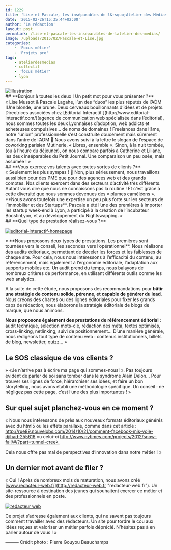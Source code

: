 ```yaml
---
id: 1229
title: 'Lise et Pascale, les inséparables de l&rsquo;Atelier des Médias'
date: '2015-02-26T15:35:44+02:00'
author: 'La rédaction'
layout: post
permalink: /lise-et-pascale-les-inseparables-de-latelier-des-medias/
image: /uploads/2015/02/Pascale-et-Lise.jpg
categories:
    - 'Focus métier'
    - 'Projets pro'
tags:
    - atelierdesmedias
    - collectif
    - 'focus métier'
    - lyon
---
```


<div id="PagePostsPagelet_155020411196070"><div class="_5ay5"><div id="PagePostsSectionPagelet-155020411196070-0"><div class="_1k4h _5ay5"><div class="_5sem"><div class="_4-u2 mbm _5jmm _5pat _5v3q" id="u_ps_jsonp_3_0_0"><div><div class="mtm"><div class="_5cq3"><div class="_46-h _4-ep" id="u_ps_jsonp_3_0_a"><img src="/uploads/2015/02/pascale-et-lise-editorial-interactif-2-1024x768.jpg" alt="Illustration"></div></div></div></div>## **Bonjour à toutes les deux ! Un petit mot pour vous présenter ?**

<div class="text_exposed_root text_exposed"></div><div class="text_exposed_root text_exposed"><div></div>« Lise Mussot &amp; Pascale Lagahe, l’un des “duos” les plus réputés de l’ADM !Une blonde, une brune. Deux cerveaux bouillonnants d’idées et de projets. Directrices associées chez [Editorial Interactif ](http://www.editorial-interactif.com/)(agence de communication web spécialisée dans l’éditorial), nous sommes toutes les deux Lyonnaises d’adoption, web addicts et acheteuses compulsives… de noms de domaines ! Freelances dans l’âme, notre “union” professionnelle s’est construite doucement mais sûrement dans l’antre de l’ADM 🙂 Nous avons suivi à la lettre le slogan de l’espace de coworking parisien Mutinerie, « Libres, ensemble ». Sinon, à la nuit tombée, (ou à l’heure du déjeuner), on nous compare parfois à Catherine et Liliane, les deux inséparables du Petit Journal. Une comparaison un peu osée, mais assumée ! »

</div><div class="text_exposed_root text_exposed"></div>## **Vous exercez vos talents avec toutes sortes de clients ?**

<div class="text_exposed_root text_exposed">  
« Seulement les plus sympas ! 🙂 Non, plus sérieusement, nous travaillons aussi bien pour des PME que pour des agences web et des grands comptes. Nos clients exercent dans des secteurs d’activité très différents. Autant vous dire que nous ne connaissons pas la routine ! Et c’est grâce à cette diversité que nous sommes devenues des « plumes caméléons ». **Nous avons toutefois une expertise un peu plus forte sur les secteurs de l’immobilier et des Startups**. Pascale a été l’une des premières à importer les startup week-end à Lyon, a participé à la création de l’incubateur BoostinLyon, et au développement du Nightswapping. »</div><div class="text_exposed_root text_exposed"></div><div class="text_exposed_root text_exposed"></div>## **Quel type de prestation réalisez-vous ?**

[![editorial-interactif-homepage](/uploads/2015/02/editorial-interactif-homepage-1024x509.jpg)](/uploads/2015/02/editorial-interactif-homepage.jpg)

<div class="text_exposed_root text_exposed">« **Nous proposons deux types de prestations. Les premières sont tournées vers le conseil, les secondes vers l’opérationnel**. Nous réalisons des audits éditoriaux, permettant de déceler les forces et les faiblesses de chaque site. Pour cela, nous nous intéressons à l’efficacité du contenu, au référencement, mais également à l’ergonomie éditoriale, l’adaptation aux supports mobiles etc. Un audit prend du temps, nous balayons de nombreux critères de performance, en utilisant différents outils comme les web analytics.

A la suite de cette étude, nous proposons des recommandations pour **bâtir une stratégie de contenu solide, pérenne, et capable de générer du lead**. Nous créons des chartes ou des lignes éditoriales pour fixer les grands caps de rédaction, nous élaborons la stratégie éditoriale de blogs de marque, que nous animons.

**Nous proposons également des prestations de référencement éditorial** : audit technique, sélection mots-clé, rédaction des mêta, textes optimisés, cross-linking, netlinking, suivi de positionnement… D’une manière générale, nous rédigeons tout type de contenu web : contenus institutionnels, billets de blog, newsletter, quizz… »

## **Le SOS classique de vos clients ?**

 » «Je n’arrive pas à écrire ma page qui sommes-nous! ». Pas toujours évident de parler de soi sans tomber dans le syndrome Alain Delon… Pour trouver ses lignes de force, hiérarchiser ses idées, et faire un bon storytelling, nous avons établi une méthodologie spécifique. Un conseil : ne négligez pas cette page, c’est l’une des plus importantes ! »

## **Sur quel sujet planchez-vous en ce moment ?**

« Nous nous intéressons de près aux nouveaux formats éditoriaux générés avec du html5 ou les effets parallaxe, comme dans cet article : <http://rue89.nouvelobs.com/2014/10/21/comment-facebook-mis-voie-djihad-255616> ou celui-ci <http://www.nytimes.com/projects/2012/snow-fall/#/?part=tunnel-creek.>

Cela nous offre pas mal de perspectives d’innovation dans notre métier ! »

## **Un dernier mot avant de filer ?**

« Oui ! Après de nombreux mois de maturation, nous avons créé [www.redacteur-web.fr](http://redacteur-web.fr "redacteur-web.fr"). Un site-ressource à destination des jeunes qui souhaitent exercer ce métier et des professionnels en poste.

[![redacteur web](/uploads/2015/02/redacteur-web-1024x493.jpg)](/uploads/2015/02/redacteur-web.jpg)

Ce projet s’adresse également aux clients, qui ne savent pas toujours comment travailler avec des rédacteurs. Un site pour tordre le cou aux idées reçues et valoriser un métier parfois déprécié. N’hésitez pas à en parler autour de vous ! »

</div><div class="text_exposed_root text_exposed"></div><div class="text_exposed_root text_exposed">———  
Crédit photo : Pierre Gouyou Beauchamps</div></div></div></div></div></div></div><form action="/ajax/ufi/modify.php" class="fbPhotosSnowliftFeedbackForm rhcBody commentable_item autoexpand_mode" id="u_ps_0_0_l" method="post"></form>